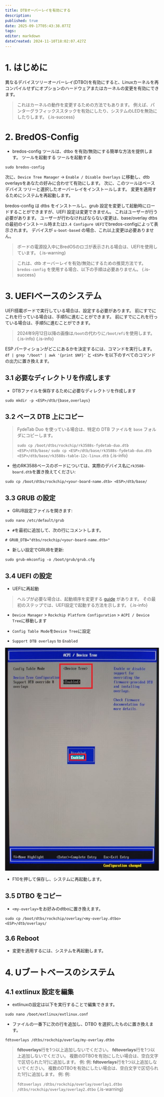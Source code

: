 ```yaml
---
title: DTBオーバーレイを有効にする
description:
published: true
date: 2025-09-17T05:43:38.077Z
tags:
editor: markdown
dateCreated: 2024-11-10T18:02:07.427Z
---
```


# 1. はじめに

異なるデバイスツリーオーバーレイ(DTBO)を有効にすると、Linuxカーネルを再コンパイルせずにオプションのハードウェアまたはカーネルの変更を有効にできます。

> これはカーネルの動作を変更するための方法でもあります。 例えば、パンターグラフィックススタックを有効にしたり、システムのLEDを無効にしたりします。
> {.is-success}

# 2. BredOS-Config

- bredos-config ツールは、dtbo を有効/無効にする簡単な方法を提供します。 ツールを起動する ツールを起動する

```
sudo bredos-config
```

次に、`Device Tree Manager` -> `Enable / Disable Overlays` に移動し、dtb overlaysをあなたの好みに合わせて有効にします。 次に、このツールはベース デバイス ツリーと選択したオーバーレイをインストールします。 変更を適用するためにシステムを再起動します。

bredos-config は dtbs をインストールし、grub 設定を変更して起動時にロードすることができますが、UEFI 設定は変更できません。 これはユーザーが行う必要があります。 ユーザーが行わなければならない変更は、base/overlay dtbsの最初のインストール時または`3.4 Configure UEFI`でbredos-configによって表示されます。 デバイスが `u-boot-based` の場合、これ以上変更は必要ありません。

> ボードの電源投入中にBredOSのロゴが表示される場合は、UEFIを使用しています。
> {.is-warning}

> これは、dtb オーバーレイを有効/無効にするための推奨方法です。 `bredos-config` を使用する場合、以下の手順は必要ありません。
> {.is-success}

# 3. UEFIベースのシステム

UEFI搭載ボードで実行している場合は、設定する必要があります。
前にすでにこれを行っている場合は、手順5に進むことができます。
前にすでにこれを行っている場合は、手順5に進むことができます。

> 2024年9月12日以降の画像は`/boot`の代わりに`/boot/efi`を使用します。
> {.is-info}
> {.is-info}

ESP パーティションがどこにあるかを決定するには、コマンドを実行します。 `df | grep "/boot" | awk '{print $NF}'` と `<ESP>` を以下のすべてのコマンドの出力に置き換えます。

## 3.1 必要なディレクトリを作成します

- DTBファイルを保存するために必要なディレクトリを作成します

```
sudo mkdir -p <ESP>/dtb/{base,overlays}
```

## 3.2 ベース DTB 上にコピー

> FydeTab Duo を使っている場合は、特定の DTB ファイルを `base` フォルダにコピーします。
>
> `sudo cp /boot/dtbs/rockchip/rk3588s-fydetab-duo.dtb <ESP>/dtb/base/`
> `sudo cp <ESP>/dtb/base/rk3588s-fydetab-duo.dtb <ESP>/dtb/base/rk3588s-table-12c-linux.dtb`
> {.is-info}

- 他のRK3588ベースのボードについては、実際のデバイス名に`rk3588-board.dtb`を置き換えてください:

```
sudo cp /boot/dtbs/rockchip/<your-board-name.dtb> <ESP>/dtb/base/
```

## 3.3 GRUB の設定

- GRUB設定ファイルを開きます:

```
sudo nano /etc/default/grub
```

- `#`を最初に追加して、次の行にコメントします。

```
# GRUB_DTB="dtbs/rockchip/<your-board-name.dtb>"
```

- 新しい設定でGRUBを更新:

```
sudo grub-mkconfig -o /boot/grub/grub.cfg
```

## 3.4 UEFI の設定

- UEFIに再起動

> ヘルプが必要な場合は、起動順序を変更する [guide](/en/how-to/change-default-boot-order-rk3588) があります。 その最初のステップでは、UEFI設定で起動する方法を示します。
> {.is-info}

- `Device Manager` > `Rockchip Platform Configuration` > `ACPI / Device Tree`に移動します

- `Config Table Mode`を`Device Tree`に設定

- `Support DTB overlays` to `Enabled`

![](/panthor/enable_tree_dtb_in_uefi.jpg)

- F10を押して保存し、システムに再起動します。

## 3.5 DTBO をコピー

- `<my-overlay>`をお好みのdtboに置き換えます。

```
sudo cp /boot/dtbs/rockchip/overlay/<my-overlay.dtbo> <ESP>/dtb/overlays/
```

## 3.6 Reboot

- 変更を適用するには、システムを再起動します。

# 4. Uブートベースのシステム

## 4.1 extlinux 設定を編集

- extlinuxの設定は以下を実行することで編集できます。

```
sudo nano /boot/extlinux/extlinux.conf
```

- ファイルの一番下に次の行を追加し、DTBO を選択したものに置き換えます。

```
fdtoverlays /dtbs/rockchip/overlay/my-overlay.dtbo
```

> **fdtoverlays**行を1つ以上追加しないでください。
> **fdtoverlays**行を1つ以上追加しないでください。
> 複数のDTBOを有効にしたい場合は、空白文字で区切られた1行に追加します。
> 例:
> 例:
> **fdtoverlays**行を1つ以上追加しないでください。
> 複数のDTBOを有効にしたい場合は、空白文字で区切られた1行に追加します。
> 例:
> 例:
>
> `fdtoverlays /dtbs/rockchip/overlay/overlay1.dtbo /dtbs/rockchip/overlay/overlay2.dtbo`
> {.is-warning}
